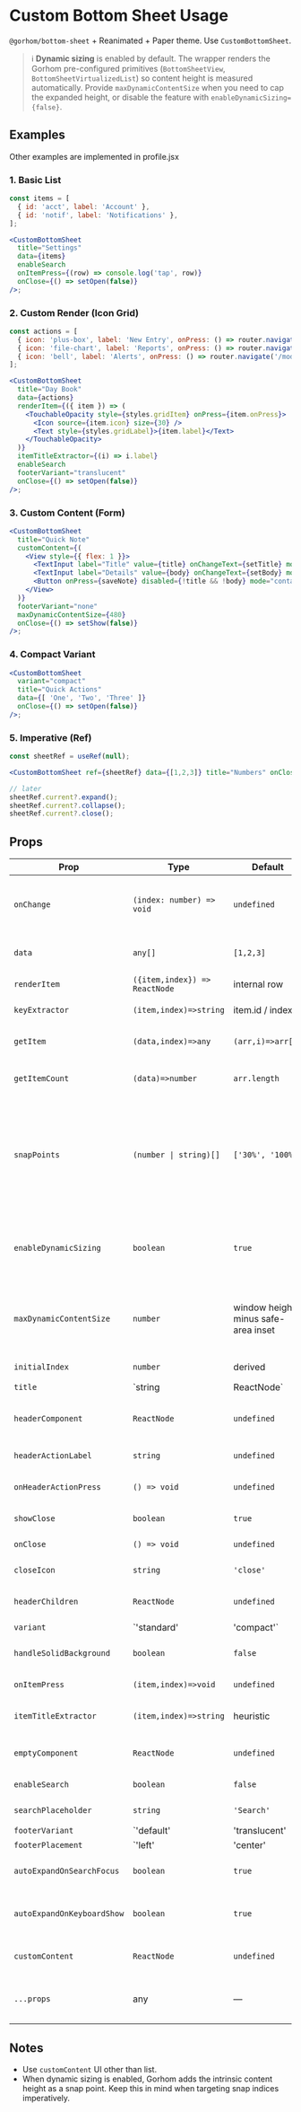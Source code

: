 # Custom Bottom Sheet Usage

`@gorhom/bottom-sheet` + Reanimated + Paper theme. Use `CustomBottomSheet`.

> ℹ️ **Dynamic sizing** is enabled by default. The wrapper renders the Gorhom pre-configured primitives (`BottomSheetView`, `BottomSheetVirtualizedList`) so content height is measured automatically. Provide `maxDynamicContentSize` when you need to cap the expanded height, or disable the feature with `enableDynamicSizing={false}`.

## Examples
Other examples are implemented in profile.jsx

### 1. Basic List
```jsx
const items = [
  { id: 'acct', label: 'Account' },
  { id: 'notif', label: 'Notifications' },
];

<CustomBottomSheet
  title="Settings"
  data={items}
  enableSearch
  onItemPress={(row) => console.log('tap', row)}
  onClose={() => setOpen(false)}
/>;
```

### 2. Custom Render (Icon Grid)
```jsx
const actions = [
  { icon: 'plus-box', label: 'New Entry', onPress: () => router.navigate('/modules/day-book/data-management/new-entry') },
  { icon: 'file-chart', label: 'Reports', onPress: () => router.navigate('/modules/day-book/reports/report-management') },
  { icon: 'bell', label: 'Alerts', onPress: () => router.navigate('/modules/day-book/notifications/notifications') },
];

<CustomBottomSheet
  title="Day Book"
  data={actions}
  renderItem={({ item }) => (
    <TouchableOpacity style={styles.gridItem} onPress={item.onPress}>
      <Icon source={item.icon} size={30} />
      <Text style={styles.gridLabel}>{item.label}</Text>
    </TouchableOpacity>
  )}
  itemTitleExtractor={(i) => i.label}
  enableSearch
  footerVariant="translucent"
  onClose={() => setOpen(false)}
/>;
```

### 3. Custom Content (Form)
```jsx
<CustomBottomSheet
  title="Quick Note"
  customContent={(
    <View style={{ flex: 1 }}>
      <TextInput label="Title" value={title} onChangeText={setTitle} mode="outlined" />
      <TextInput label="Details" value={body} onChangeText={setBody} mode="outlined" multiline />
      <Button onPress={saveNote} disabled={!title && !body} mode="contained">Save</Button>
    </View>
  )}
  footerVariant="none"
  maxDynamicContentSize={480}
  onClose={() => setShow(false)}
/>;
```

### 4. Compact Variant
```jsx
<CustomBottomSheet
  variant="compact"
  title="Quick Actions"
  data={[ 'One', 'Two', 'Three' ]}
  onClose={() => setOpen(false)}
/>;
```

### 5. Imperative (Ref)
```jsx
const sheetRef = useRef(null);

<CustomBottomSheet ref={sheetRef} data={[1,2,3]} title="Numbers" onClose={() => setOpen(false)} />;

// later
sheetRef.current?.expand();
sheetRef.current?.collapse();
sheetRef.current?.close();
```

## Props

| Prop | Type | Default | Description |
|------|------|---------|-------------|
| `onChange` | `(index: number) => void` | `undefined` | Called when snap index changes (gorhom mirror). |
| `data` | `any[]` | `[1,2,3]` | List data (ignored if `customContent`). |
| `renderItem` | `({item,index}) => ReactNode` | internal row | Custom list row renderer. |
| `keyExtractor` | `(item,index)=>string` | item.id / index | Virtualized list key extractor. |
| `getItem` | `(data,index)=>any` | `(arr,i)=>arr[i]` | Override VirtualizedList getItem. |
| `getItemCount` | `(data)=>number` | `arr.length` | Override VirtualizedList getItemCount. |
| `snapPoints` | `(number \| string)[]` | `['30%', '100%']` | Base snap points. When dynamic sizing is enabled, the sheet injects the intrinsic content height as an additional snap point. |
| `enableDynamicSizing` | `boolean` | `true` | Enables Gorhom's dynamic sizing behaviour. Set to `false` to opt-out. |
| `maxDynamicContentSize` | `number` | window height minus safe-area inset | Caps dynamic sizing so the sheet never grows beyond the provided height. |
| `initialIndex` | `number` | derived | Starting index (validated). |
| `title` | `string | ReactNode` | `undefined` | Header (standard) or handle text (compact). |
| `headerComponent` | `ReactNode` | `undefined` | Full custom header (overrides internal). |
| `headerActionLabel` | `string` | `undefined` | Right action button label. |
| `onHeaderActionPress` | `() => void` | `undefined` | Handler for header action button. |
| `showClose` | `boolean` | `true` | Show close icon. |
| `onClose` | `() => void` | `undefined` | Called on close / backdrop tap. |
| `closeIcon` | `string` | `'close'` | Icon name for close. |
| `headerChildren` | `ReactNode` | `undefined` | Extra inline header elements. |
| `variant` | `'standard' | 'compact'` | `'standard'` | Compact moves title into handle. |
| `handleSolidBackground` | `boolean` | `false` | Force solid handle background. |
| `onItemPress` | `(item,index)=>void` | `undefined` | Default row press callback. |
| `itemTitleExtractor` | `(item,index)=>string` | heuristic | Derive label for default row + search. |
| `emptyComponent` | `ReactNode` | `undefined` | Shown when list (after filter) empty. |
| `enableSearch` | `boolean` | `false` | Enable client search bar. |
| `searchPlaceholder` | `string` | `'Search'` | Search input placeholder. |
| `footerVariant` | `'default' | 'translucent' | 'minimal' | 'none'` | `'default'` | Footer control style or hide. |
| `footerPlacement` | `'left' | 'center' | 'right'` | `'right'` | Footer horizontal position. |
| `autoExpandOnSearchFocus` | `boolean` | `true` | Expand to max on search focus. |
| `autoExpandOnKeyboardShow` | `boolean` | `true` | Expand to max when keyboard opens (search). |
| `customContent` | `ReactNode` | `undefined` | Custom body; bypass list/search. |
| `...props` | any | — | Passed to underlying gorhom BottomSheet. |

## Notes
* Use `customContent` UI other than list.
* When dynamic sizing is enabled, Gorhom adds the intrinsic content height as a snap point. Keep this in mind when targeting snap indices imperatively.